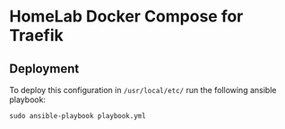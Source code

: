 # HomeLab Docker Compose for Traefik

## Deployment
To deploy this configuration in `/usr/local/etc/` run the following ansible playbook:
```
sudo ansible-playbook playbook.yml
```
